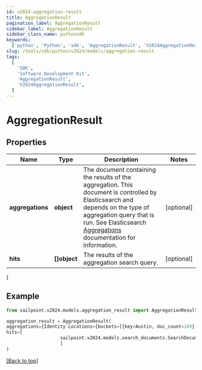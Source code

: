 ```yaml
---
id: v2024-aggregation-result
title: AggregationResult
pagination_label: AggregationResult
sidebar_label: AggregationResult
sidebar_class_name: pythonsdk
keywords:
  ['python', 'Python', 'sdk', 'AggregationResult', 'V2024AggregationResult']
slug: /tools/sdk/python/v2024/models/aggregation-result
tags:
  [
    'SDK',
    'Software Development Kit',
    'AggregationResult',
    'V2024AggregationResult',
  ]
---
```


# AggregationResult

## Properties

| Name | Type | Description | Notes |
| --- | --- | --- | --- |
| **aggregations** | **object** | The document containing the results of the aggregation. This document is controlled by Elasticsearch and depends on the type of aggregation query that is run. See Elasticsearch [Aggregations](https://www.elastic.co/guide/en/elasticsearch/reference/5.2/search-aggregations.html) documentation for information. | [optional] |
| **hits** | **[]object** | The results of the aggregation search query. | [optional] |

}

## Example

```python
from sailpoint.v2024.models.aggregation_result import AggregationResult

aggregation_result = AggregationResult(
aggregations={Identity Locations={buckets=[{key=Austin, doc_count=109}, {key=London, doc_count=64}, {key=San Jose, doc_count=27}, {key=Brussels, doc_count=26}, {key=Sao Paulo, doc_count=24}, {key=Munich, doc_count=23}, {key=Singapore, doc_count=22}, {key=Tokyo, doc_count=20}, {key=Taipei, doc_count=16}]}},
hits=[
                    sailpoint.v2024.models.search_documents.SearchDocuments()
                    ]
)

```

[[Back to top]](#)
